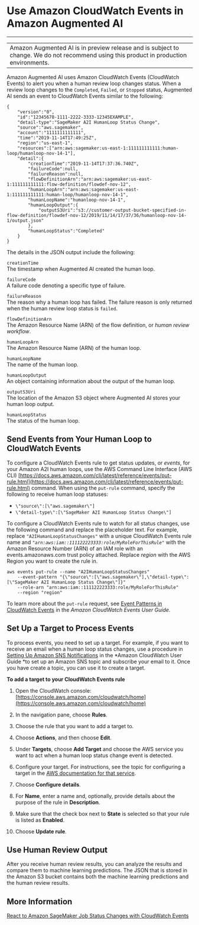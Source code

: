 # Use Amazon CloudWatch Events in Amazon Augmented AI<a name="augmented-ai-cloudwatch-events"></a>


****  

|  | 
| --- |
|  Amazon Augmented AI is in preview release and is subject to change\. We do not recommend using this product in production environments\. | 

Amazon Augmented AI uses Amazon CloudWatch Events \(CloudWatch Events\) to alert you when a human review loop changes status\. When a review loop changes to the `Completed`, `Failed`, or `Stopped` status, Augmented AI sends an event to CloudWatch Events similar to the following:

```
{
    "version":"0",
    "id":"12345678-1111-2222-3333-12345EXAMPLE",
    "detail-type":"SageMaker A2I HumanLoop Status Change",
    "source":"aws.sagemaker",
    "account":"1111111111111",
    "time":"2019-11-14T17:49:25Z",
    "region":"us-east-1",
    "resources":["arn:aws:sagemaker:us-east-1:111111111111:human-loop/humanloop-nov-14-1"],
    "detail":{
        "creationTime":"2019-11-14T17:37:36.740Z",
        "failureCode":null,
        "failureReason":null,
        "flowDefinitionArn":"arn:aws:sagemaker:us-east-1:111111111111:flow-definition/flowdef-nov-12",
        "humanLoopArn":"arn:aws:sagemaker:us-east-1:111111111111:human-loop/humanloop-nov-14-1",
        "humanLoopName":"humanloop-nov-14-1",
        "humanLoopOutput":{ 
            "outputS3Uri":"s3://customer-output-bucket-specified-in-flow-definition/flowdef-nov-12/2019/11/14/17/37/36/humanloop-nov-14-1/output.json"
        },
        "humanLoopStatus":"Completed"
    }
}
```

The details in the JSON output include the following:

`creationTime`  
The timestamp when Augmented AI created the human loop\.

`failureCode`  
A failure code denoting a specific type of failure\.

`failureReason`  
The reason why a human loop has failed\. The failure reason is only returned when the human review loop status is `failed`\.

`flowDefinitionArn`  
The Amazon Resource Name \(ARN\) of the flow definition, or *human review workflow*\.

`humanLoopArn`  
The Amazon Resource Name \(ARN\) of the human loop\.

`humanLoopName`  
The name of the human loop\.

`humanLoopOutput`  
An object containing information about the output of the human loop\.

`outputS3Uri`  
The location of the Amazon S3 object where Augmented AI stores your human loop output\.

`humanLoopStatus`  
The status of the human loop\.

## Send Events from Your Human Loop to CloudWatch Events<a name="a2i-cloud-watch-events-rule-setup"></a>

To configure a CloudWatch Events rule to get status updates, or *events*, for your Amazon A2I human loops, use the AWS Command Line Interface \(AWS CLI\) [https://docs.aws.amazon.com/cli/latest/reference/events/put-rule.html](https://docs.aws.amazon.com/cli/latest/reference/events/put-rule.html) command\. When using the `put-rule` command, specify the following to receive human loop statuses: 
+ `\"source\":[\"aws.sagemaker\"]`
+ `\"detail-type\":[\"SageMaker A2I HumanLoop Status Change\"]`

To configure a CloudWatch Events rule to watch for all status changes, use the following command and replace the placeholder text\. For example, replace `"A2IHumanLoopStatusChanges"` with a unique CloudWatch Events rule name and *`"arn:aws:iam::111122223333:role/MyRoleForThisRule"`* with the Amazon Resource Number \(ARN\) of an IAM role with an events\.amazonaws\.com trust policy attached\. Replace *region* with the AWS Region you want to create the rule in\. 

```
aws events put-rule --name "A2IHumanLoopStatusChanges" 
    --event-pattern "{\"source\":[\"aws.sagemaker\"],\"detail-type\":[\"SageMaker A2I HumanLoop Status Change\"]}" 
    --role-arn "arn:aws:iam::111122223333:role/MyRoleForThisRule" 
    --region "region"
```

 To learn more about the `put-rule` request, see [Event Patterns in CloudWatch Events](https://docs.aws.amazon.com/AmazonCloudWatch/latest/events/CloudWatchEventsandEventPatterns.html) in the *Amazon CloudWatch Events User Guide*\.

## Set Up a Target to Process Events<a name="a2i-subscribe-cloud-watch-events"></a>

To process events, you need to set up a target\. For example, if you want to receive an email when a human loop status changes, use a procedure in [Setting Up Amazon SNS Notifications](https://docs.aws.amazon.com/AmazonCloudWatch/latest/monitoring/US_SetupSNS.html) in the *Amazon CloudWatch User Guide *to set up an Amazon SNS topic and subscribe your email to it\. Once you have create a topic, you can use it to create a target\. 

**To add a target to your CloudWatch Events rule**

1. Open the CloudWatch console: [https://console.aws.amazon.com/cloudwatch/home](https://console.aws.amazon.com/cloudwatch/home)

1. In the navigation pane, choose **Rules**\.

1. Choose the rule that you want to add a target to\. 

1. Choose **Actions**, and then choose **Edit**\.

1. Under **Targets**, choose **Add Target** and choose the AWS service you want to act when a human loop status change event is detected\. 

1. Configure your target\. For instructions, see the topic for configuring a target in the [AWS documentation for that service](https://docs.aws.amazon.com/)\.

1. Choose **Configure details**\.

1. For **Name**, enter a name and, optionally, provide details about the purpose of the rule in **Description**\. 

1. Make sure that the check box next to **State** is selected so that your rule is listed as **Enabled**\. 

1. Choose **Update rule**\.

## Use Human Review Output<a name="using-human-review-output"></a>

After you receive human review results, you can analyze the results and compare them to machine learning predictions\. The JSON that is stored in the Amazon S3 bucket contains both the machine learning predictions and the human review results\.

## More Information<a name="amazon-augmented-ai-programmatic-walkthroughs"></a>

[React to Amazon SageMaker Job Status Changes with CloudWatch Events](cloudwatch-events.md)